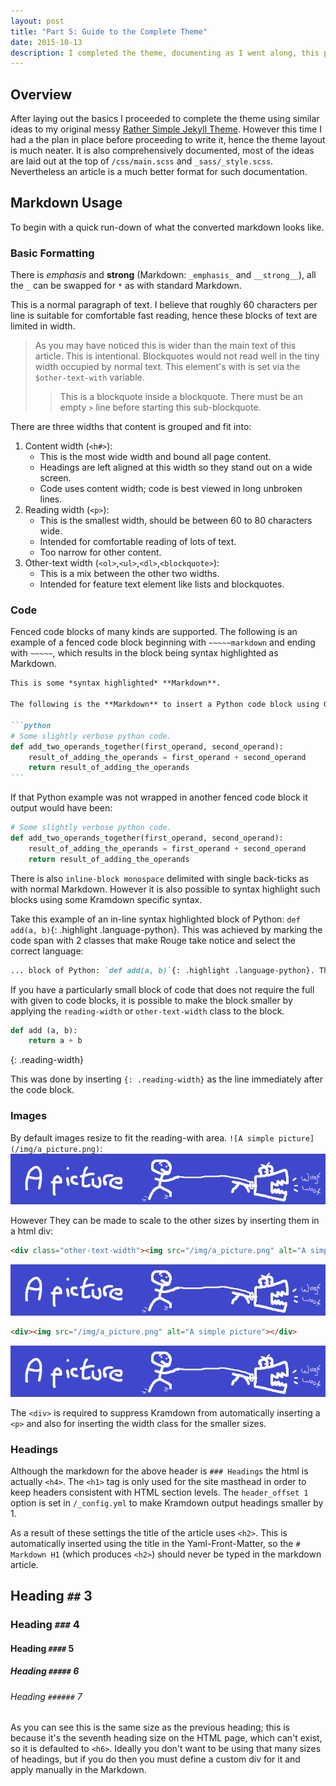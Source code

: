 ```yaml
---
layout: post
title: "Part 5: Guide to the Complete Theme"
date: 2015-10-13
description: I completed the theme, documenting as I went along, this post details the features and how to use them.
---
```


## Overview

After laying out the basics I proceeded to complete the theme using similar ideas to my original messy [Rather Simple Jekyll Theme]().
However this time I had a the plan in place before proceeding to write it, hence the theme layout is much neater.
It is also comprehensively documented, most of the ideas are laid out at the top of `/css/main.scss` and `_sass/_style.scss`.
Nevertheless an article is a much better format for such documentation.

## Markdown Usage

To begin with a quick run-down of what the converted markdown looks like.

### Basic Formatting

There is _emphasis_ and __strong__ (Markdown: `_emphasis_` and `__strong__`), all the `_` can be swapped for `*` as with standard Markdown.

This is a normal paragraph of text. I believe that roughly 60 characters per line is suitable for comfortable fast reading, hence these blocks of text are limited in width.

> As you may have noticed this is wider than the main text of this article.
> This is intentional.
> Blockquotes would not read well in the tiny width occupied by normal text.
> This element's with is set via the `$other-text-with` variable.  
> 
> > This is a blockquote inside a blockquote. 
> > There must be an empty ` > ` line before starting this sub-blockquote.

There are three widths that content is grouped and fit into:

1. Content width (`<h#>`):
    - This is the most wide width and bound all page content.
    - Headings are left aligned at this width so they stand out on a wide screen.
    - Code uses content width; code is best viewed in long unbroken lines.
2. Reading width (`<p>`):
    - This is the smallest width, should be between 60 to 80 characters wide.
    - Intended for comfortable reading of lots of text.
    - Too narrow for other content.
3. Other-text width (`<ol>`,`<ul>`,`<dl>`,`<blockquote>`):
    - This is a mix between the other two widths.
    - Intended for feature text element like lists and blockquotes.


### Code

Fenced code blocks of many kinds are supported. The following is an example of a fenced code block beginning with `~~~~~markdown` and ending with `~~~~~`, which results in the block being syntax highlighted as Markdown. 

~~~~~markdown
This is some *syntax highlighted* **Markdown**.

The following is the **Markdown** to insert a Python code block using Github style fencing:

```python
# Some slightly verbose python code.
def add_two_operands_together(first_operand, second_operand):
    result_of_adding_the_operands = first_operand + second_operand
    return result_of_adding_the_operands
```
~~~~~

If that Python example was not wrapped in another fenced code block it output would have been:

```python
# Some slightly verbose python code.
def add_two_operands_together(first_operand, second_operand):
    result_of_adding_the_operands = first_operand + second_operand
    return result_of_adding_the_operands
```

There is also `inline-block monospace` delimited with single back-ticks as with normal Markdown.
However it is also possible to syntax highlight such blocks using some Kramdown specific syntax.

Take this example of an in-line syntax highlighted block of Python: `def add(a, b)`{: .highlight .language-python}.
This was achieved by marking the code span with 2 classes that make Rouge take notice and select the correct language:

```markdown
... block of Python: `def add(a, b)`{: .highlight .language-python}. This was...
```

If you have a particularly small block of code that does not require the full with given to code blocks, it is possible to make the block smaller by applying the `reading-width` or `other-text-width` class to the block.

```python
def add (a, b):
    return a + b
```
{: .reading-width}

This was done by inserting `{: .reading-width}` as the line immediately after the code block.


### Images

By default images resize to fit the reading-with area. 
`![A simple picture](/img/a_picture.png)`:
![A simple picture](/img/a_picture.png)

However They can be made to scale to the other sizes by inserting them in a html div:

```html
<div class="other-text-width"><img src="/img/a_picture.png" alt="A simple picture"></div>`
```

<div class="other-text-width"><img src="/img/a_picture.png" alt="A simple picture"></div>

```html
<div><img src="/img/a_picture.png" alt="A simple picture"></div>
```

<div><img src="/img/a_picture.png" alt="A simple picture"></div>

The `<div>` is required to suppress Kramdown from automatically inserting a `<p>` and also for inserting the width class for the smaller sizes.

### Headings

Although the markdown for the above header is `### Headings` the html is actually `<h4>`.
The `<h1>` tag is only used for the site masthead in order to keep headers consistent with HTML section levels.
The `header_offset 1` option is set in `/_config.yml` to make Kramdown output headings smaller by 1.

As a result of these settings the title of the article uses `<h2>`.
This is automatically inserted using the title in the Yaml-Front-Matter, so the `# Markdown H1` (which produces `<h2>`) should never be typed in the markdown article.

## Heading `##` 3

### Heading `###` 4

#### Heading `####` 5

##### Heading `#####` 6

###### Heading `######` 7

As you can see this is the same size as the previous heading; this is because it's the seventh heading size on the HTML page, which can't exist, so it is defaulted to `<h6>`.
Ideally you don't want to be using that many sizes of headings, but if you do then you must define a custom div for it and apply manually in the Markdown.